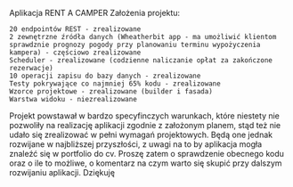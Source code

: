 Aplikacja RENT A CAMPER Założenia projektu:

    20 endpointów REST - zrealizowane
    2 zewnętrzne źródła danych (Wheatherbit app - ma umożliwić klientom sprawdznie prognozy pogody przy planowaniu terminu wypożyczenia kampera) - częściowo zrealizowane
    Scheduler - zrealizowane (codzienne naliczanie opłat za zakończone rezerwacje)
    10 operacji zapisu do bazy danych - zrealizowane
    Testy pokrywające co najmniej 65% kodu - zrealizowane
    Wzorce projektowe - zrealizowane (builder i fasada)
    Warstwa widoku - niezrealizowane

Projekt powstawał w bardzo specyfinczych warunkach, które niestety nie pozwoliły na realizację aplikacji zgodnie z założonym planem, stąd też nie udało się zrealizować w pełni wymagań projektowych. Będą one jednak rozwijane w najbliższej przyszłości, z uwagi na to by aplikacja mogła znaleźć się w portfolio do cv. Proszę zatem o sprawdzenie obecnego kodu oraz o ile to możliwe, o komentarz na czym warto się skupić przy dalszym rozwijaniu aplikacji. Dziękuję

